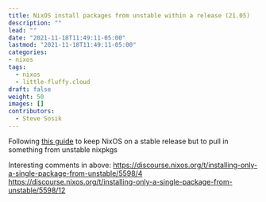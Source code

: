 ```yaml
---
title: NixOS install packages from unstable within a release (21.05)
description: ""
lead: ""
date: "2021-11-18T11:49:11-05:00"
lastmod: "2021-11-18T11:49:11-05:00"
categories:
- nixos
tags:
  - nixos
  - little-fluffy.cloud
draft: false
weight: 50
images: []
contributors:
  - Steve Sosik
---
```


Following [this
guide](https://discourse.nixos.org/t/installing-only-a-single-package-from-unstable/5598/10)
to keep NixOS on a stable release but to pull in something from unstable nixpkgs

Interesting comments in above:
https://discourse.nixos.org/t/installing-only-a-single-package-from-unstable/5598/4
https://discourse.nixos.org/t/installing-only-a-single-package-from-unstable/5598/12
